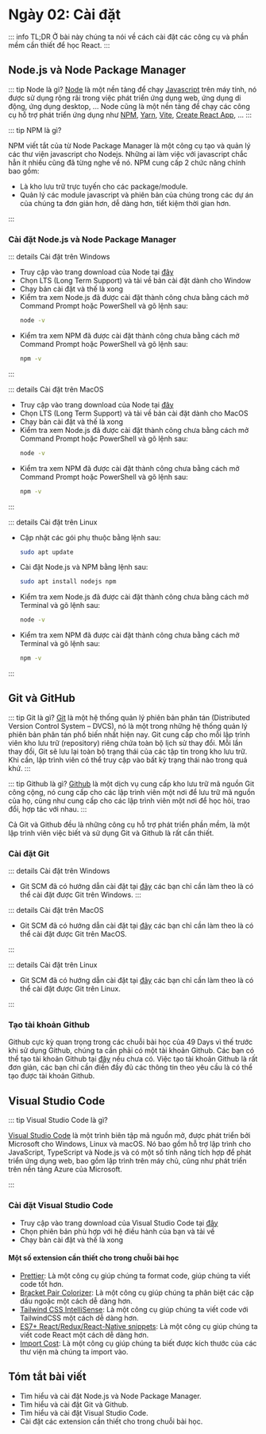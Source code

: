 # Ngày 02: Cài đặt

::: info TL;DR
Ở bài này chúng ta nói về cách cài đặt các công cụ và phần mềm cần thiết để học React.
:::

## Node.js và Node Package Manager

::: tip Node là gì?
[Node](https://nodejs.org/en/) là một nền tảng để chạy [Javascript]() trên máy tính, nó được sử dụng rộng rãi trong việc
phát triển ứng dụng web, ứng dụng di động, ứng dụng desktop, ... Node cũng là một nền tảng để chạy các công cụ hỗ trợ
phát triển ứng dụng như [NPM](https://www.npmjs.com/), [Yarn](https://yarnpkg.com/), [Vite](https://vitejs.dev/),
[Create React App](https://create-react-app.dev/), ...
:::

::: tip NPM là gì?

NPM viết tắt của từ Node Package Manager là một công cụ tạo và quản lý các thư viện javascript cho Nodejs. Những ai làm
việc với javascript chắc hẳn ít nhiều cũng đã từng nghe về nó.
NPM cung cấp 2 chức năng chính bao gồm:

- Là kho lưu trữ trực tuyến cho các package/module.
- Quản lý các module javascript và phiên bản của chúng trong các dự án của chúng ta đơn giản hơn, dễ dàng hơn, tiết kiệm
  thời gian hơn.

:::

### Cài đặt Node.js và Node Package Manager

::: details Cài đặt trên Windows

- Truy cập vào trang download của Node tại [đây](https://nodejs.org/en/download/)
- Chọn LTS (Long Term Support) và tải về bản cài đặt dành cho Window
- Chạy bản cài đặt và thế là xong
- Kiểm tra xem Node.js đã được cài đặt thành công chưa bằng cách mở Command Prompt hoặc PowerShell và gõ lệnh sau:
    ```bash
    node -v
    ```
- Kiểm tra xem NPM đã được cài đặt thành công chưa bằng cách mở Command Prompt hoặc PowerShell và gõ lệnh sau:
    ```bash
    npm -v
    ```

:::

::: details Cài đặt trên MacOS

- Truy cập vào trang download của Node tại [đây](https://nodejs.org/en/download/)
- Chọn LTS (Long Term Support) và tải về bản cài đặt dành cho MacOS
- Chạy bản cài đặt và thế là xong
- Kiểm tra xem Node.js đã được cài đặt thành công chưa bằng cách mở Command Prompt hoặc PowerShell và gõ lệnh sau:
    ```bash
    node -v
    ```
- Kiểm tra xem NPM đã được cài đặt thành công chưa bằng cách mở Command Prompt hoặc PowerShell và gõ lệnh sau:
    ```bash
    npm -v
    ```

:::

::: details Cài đặt trên Linux

- Cập nhật các gói phụ thuộc bằng lệnh sau:
    ```bash
    sudo apt update
    ```
- Cài đặt Node.js và NPM bằng lệnh sau:
    ```bash
    sudo apt install nodejs npm
    ```
- Kiểm tra xem Node.js đã được cài đặt thành công chưa bằng cách mở Terminal và gõ lệnh sau:
    ```bash
    node -v
    ```
- Kiểm tra xem NPM đã được cài đặt thành công chưa bằng cách mở Terminal và gõ lệnh sau:
    ```bash
    npm -v
    ```

:::

## Git và GitHub

::: tip Git là gì?
[Git](https://git-scm.com/) là một hệ thống quản lý phiên bản phân tán (Distributed Version Control System – DVCS), nó
là một trong những hệ thống quản lý phiên bản phân tán phổ biến nhất hiện nay. Git cung cấp cho mỗi lập trình viên kho
lưu trữ (repository) riêng chứa toàn bộ lịch sử thay đổi. Mỗi lần thay đổi, Git sẽ lưu lại toàn bộ trạng thái của
các tập tin trong kho lưu trữ. Khi cần, lập trình viên có thể truy cập vào bất kỳ trạng thái nào trong quá khứ.
:::

::: tip Github là gì?
[Github](https://github.com/) là một dịch vụ cung cấp kho lưu trữ mã nguồn Git công cộng, nó cung cấp cho các lập trình
viên một nơi để lưu trữ mã nguồn của họ, cũng như cung cấp cho các lập trình viên một nơi để học hỏi, trao đổi, hợp tác
với nhau.
:::

Cả Git và Github đều là những công cụ hỗ trợ phát triển phần mềm, là một lập trình viên việc biết và sử dụng Git và
Github là rất cần thiết.

### Cài đặt Git

::: details Cài đặt trên Windows

- Git SCM đã có hướng dẫn cài đặt tại [đây](https://git-scm.com/download/win) các bạn chỉ cần làm theo là có thể cài đặt
  được Git trên Windows.
  :::

::: details Cài đặt trên MacOS

- Git SCM đã có hướng dẫn cài đặt tại [đây](https://git-scm.com/download/mac) các bạn chỉ cần làm theo là có thể cài đặt
  được Git trên MacOS.

:::

::: details Cài đặt trên Linux

- Git SCM đã có hướng dẫn cài đặt tại [đây](https://git-scm.com/download/linux) các bạn chỉ cần làm theo là có thể cài
  đặt
  được Git trên Linux.

:::

### Tạo tài khoản Github

Github cực kỳ quan trọng trong các chuỗi bài học của 49 Days vì thế trước khi sử dụng Github, chúng ta cần phải có một
tài khoản Github. Các bạn có thể tạo tài khoản Github tại
[đây](https://github.com/signup) nếu chưa có. Việc tạo tài khoản Github là rất đơn giản, các bạn chỉ cần điền đầy đủ các
thông tin theo yêu cầu là có thể tạo được tài khoản Github.

## Visual Studio Code

::: tip Visual Studio Code là gì?

[Visual Studio Code](https://code.visualstudio.com/) là một trình biên tập mã nguồn mở, được phát triển bởi Microsoft
cho Windows, Linux và macOS. Nó bao gồm hỗ trợ lập trình cho JavaScript, TypeScript và Node.js và có một số tính năng
tích hợp để phát triển ứng dụng web, bao gồm lập trình trên máy chủ, cũng như phát triển trên nền tảng Azure của
Microsoft.

:::

### Cài đặt Visual Studio Code

- Truy cập vào trang download của Visual Studio Code tại [đây](https://code.visualstudio.com/download)
- Chọn phiên bản phù hợp với hệ điều hành của bạn và tải về
- Chạy bản cài đặt và thế là xong

#### Một số extension cần thiết cho trong chuỗi bài học

- [Prettier](https://marketplace.visualstudio.com/items?itemName=esbenp.prettier-vscode): Là một công cụ giúp chúng ta
  format code, giúp chúng ta viết code tốt hơn.
- [Bracket Pair Colorizer](https://marketplace.visualstudio.com/items?itemName=CoenraadS.bracket-pair-colorizer): Là
  một công cụ giúp chúng ta phân biệt các cặp dấu ngoặc một cách dễ dàng hơn.
- [Tailwind CSS IntelliSense](https://marketplace.visualstudio.com/items?itemName=bradlc.vscode-tailwindcss): Là một
  công
  cụ giúp chúng ta viết code với TailwindCSS một cách dễ dàng hơn.
- [ES7+ React/Redux/React-Native snippets](https://marketplace.visualstudio.com/items?itemName=dsznajder.es7-react-js-snippets):
  Là một công cụ giúp
  chúng ta viết code React một cách dễ dàng hơn.
- [Import Cost](https://marketplace.visualstudio.com/items?itemName=wix.vscode-import-cost): Là một công cụ giúp chúng
  ta biết được kích thước của các thư viện mà chúng ta import vào.

## Tóm tắt bài viết

- Tìm hiểu và cài đặt Node.js và Node Package Manager.
- Tìm hiểu và cài đặt Git và Github.
- Tìm hiểu và cài đặt Visual Studio Code.
- Cài đặt các extension cần thiết cho trong chuỗi bài học.
